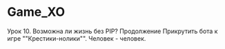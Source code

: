 # Game_XO
Урок 10. Возможна ли жизнь без PIP? Продолжение
Прикрутить бота к игре ""Крестики-нолики"". Человек - человек.
